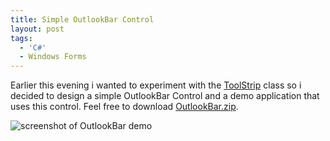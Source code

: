 ```yaml
---
title: Simple OutlookBar Control
layout: post
tags:
  - 'C#'
  - Windows Forms
---
```

Earlier this evening i wanted to experiment with the [ToolStrip](http://msdn2.microsoft.com/en-us/library/system.windows.forms.toolstrip.aspx) class so i decided to design a simple OutlookBar Control and a demo application that uses this control. Feel free to download [OutlookBar.zip](http://www.timvw.be/wp-content/code/csharp/OutlookBar.zip).

![screenshot of OutlookBar demo](http://www.timvw.be/wp-content/images/outlookbardemo.jpg)
